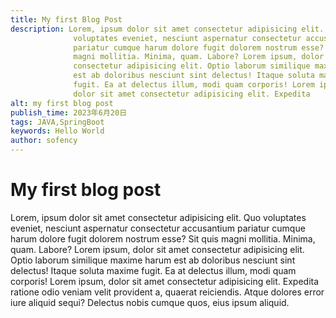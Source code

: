 ```yaml
---
title: My first Blog Post
description: Lorem, ipsum dolor sit amet consectetur adipisicing elit. Qu
              voluptates eveniet, nesciunt aspernatur consectetur accusantium
              pariatur cumque harum dolore fugit dolorem nostrum esse? Sit quis
              magni mollitia. Minima, quam. Labore? Lorem ipsum, dolor sit amet
              consectetur adipisicing elit. Optio laborum similique maxime harum
              est ab doloribus nesciunt sint delectus! Itaque soluta maxime
              fugit. Ea at delectus illum, modi quam corporis! Lorem ipsum,
              dolor sit amet consectetur adipisicing elit. Expedita 
alt: my first blog post
publish_time: 2023年6月20日
tags: JAVA,SpringBoot
keywords: Hello World
author: sofency
---
```


# My first blog post

Lorem, ipsum dolor sit amet consectetur adipisicing elit. Quo
voluptates eveniet, nesciunt aspernatur consectetur accusantium
pariatur cumque harum dolore fugit dolorem nostrum esse? Sit quis
magni mollitia. Minima, quam. Labore? Lorem ipsum, dolor sit amet
consectetur adipisicing elit. Optio laborum similique maxime harum
est ab doloribus nesciunt sint delectus! Itaque soluta maxime
fugit. Ea at delectus illum, modi quam corporis! Lorem ipsum,
dolor sit amet consectetur adipisicing elit. Expedita ratione odio
veniam velit provident a, quaerat reiciendis. Atque dolores error
iure aliquid sequi? Delectus nobis cumque quos, eius ipsum
aliquid.